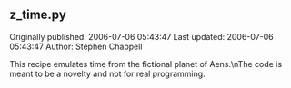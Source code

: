 ## z_time.py

Originally published: 2006-07-06 05:43:47
Last updated: 2006-07-06 05:43:47
Author: Stephen Chappell

This recipe emulates time from the fictional planet of Aens.\nThe code is meant to be a novelty and not for real programming.